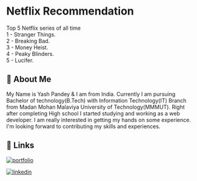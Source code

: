 
# Netflix Recommendation

Top 5 Netflix series of all time <br />
1 - Stranger Things. <br />
2 - Breaking Bad. <br />
3 - Money Heist. <br />
4 - Peaky Blinders.<br />
5 - Lucifer.


## 🚀 About Me
My Name is Yash Pandey & I am from India.
Currently I am pursuing Bachelor of technology(B.Tech) with Information Technology(IT) Branch from Madan Mohan Malaviya University of Technology(MMMUT). Right after completing High school I started studying and working as a web developer. I am really interested in getting my hands on some experience.
I'm looking forward to contributing my skills and experiences.


## 🔗 Links
[![portfolio](https://img.shields.io/badge/my_portfolio-000?style=for-the-badge&logo=ko-fi&logoColor=white)](https://yashpandey.netlify.app/)

[![linkedin](https://img.shields.io/badge/linkedin-0A66C2?style=for-the-badge&logo=linkedin&logoColor=white)](https://www.linkedin.com/in/yash-pandey-b89b65172/)

